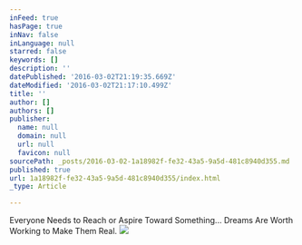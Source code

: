 ```yaml
---
inFeed: true
hasPage: true
inNav: false
inLanguage: null
starred: false
keywords: []
description: ''
datePublished: '2016-03-02T21:19:35.669Z'
dateModified: '2016-03-02T21:17:10.499Z'
title: ''
author: []
authors: []
publisher:
  name: null
  domain: null
  url: null
  favicon: null
sourcePath: _posts/2016-03-02-1a18982f-fe32-43a5-9a5d-481c8940d355.md
published: true
url: 1a18982f-fe32-43a5-9a5d-481c8940d355/index.html
_type: Article

---
```

Everyone Needs to Reach or Aspire Toward Something... Dreams Are Worth Working to Make Them Real.
![](https://the-grid-user-content.s3-us-west-2.amazonaws.com/969257ef-8c57-4422-a659-5620a2009211.jpg)